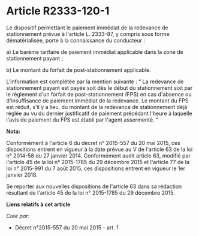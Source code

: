 # Article R2333-120-1

Le dispositif permettant le paiement immédiat de la redevance de stationnement prévue à l'article L. 2333-87, y compris sous
forme dématérialisée, porte à la connaissance du conducteur : 

a) Le barème tarifaire de paiement immédiat applicable dans la zone de stationnement payant ; 

b) Le montant du forfait de post-stationnement applicable. 

L'information est complétée par la mention suivante : “ La redevance de stationnement payant est payée soit dès le début du
stationnement soit par le règlement d'un forfait de post-stationnement (FPS) en cas d'absence ou d'insuffisance de paiement
immédiat de la redevance. Le montant du FPS est réduit, s'il y a lieu, du montant de la redevance de stationnement déjà
réglée au vu du dernier justificatif de paiement précédant l'heure à laquelle l'avis de paiement du FPS est établi par
l'agent assermenté. ”

**Nota:**

Conformément à l'article 6 du décret n° 2015-557 du 20 mai 2015, ces dispositions entrent en vigueur à la date prévue au V de
l'article 63 de la loi n° 2014-58 du 27 janvier 2014. Conformément audit article 63, modifié par l'article 45 de la loi n°
2015-1785 du 29 décembre 2015 et l'article 77 de la loi n° 2015-991 du 7 août 2015, ces dispositions entrent en vigueur le
1er janvier 2018. 

Se reporter aux nouvelles dispositions de l'article 63 dans sa rédaction résultant de l'article 45 de la loi n° 2015-1785 du
29 décembre  2015.

**Liens relatifs à cet article**

_Créé par_:

  - Décret n°2015-557 du 20 mai 2015 - art. 1
